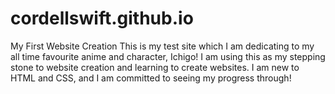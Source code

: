 # cordellswift.github.io
My First Website Creation
This is my test site which I am dedicating to my all time favourite anime and character, Ichigo!
I am using this as my stepping stone to website creation and learning to create websites.
I am new to HTML and CSS, and I am committed to seeing my progress through!
